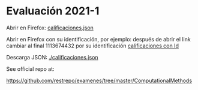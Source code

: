 # Evaluación 2021-1
Abrir en Firefox:
[calificaciones.json](https://computationalmethods.github.io/Evaluacion_2021-1/calificaciones.json)

Abrir en Firefox con su identificación, por ejemplo: después de abrir el link cambiar al final 1113674432 por su identificación
[calificaciones con Id](https://computationalmethods.github.io/Evaluacion_2021-1/calificaciones.json?Id=1113674432)

Descarga JSON:
[./calificaciones.json](./calificaciones.json)

See official repo at:

https://github.com/restrepo/examenes/tree/master/ComputationalMethods

